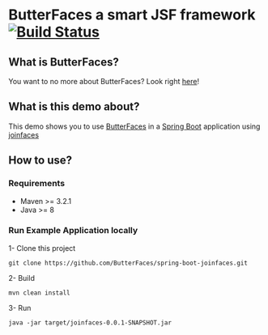 # ButterFaces a smart JSF framework [![Build Status](https://travis-ci.org/ButterFaces/spring-boot-joinfaces.svg?branch=master)](https://travis-ci.org/ButterFaces/spring-boot-joinfaces)

## What is ButterFaces?

You want to no more about ButterFaces? Look right [here](http://www.butterfaces.org/)!

## What is this demo about?

This demo shows you to use [ButterFaces](http://www.butterfaces.org/) in a [Spring Boot](http://projects.spring.io/spring-boot/) application using [joinfaces](https://github.com/joinfaces/joinfaces)

## How to use?

### Requirements

* Maven >= 3.2.1
* Java >= 8

### Run Example Application locally

1- Clone this project
```Shell
git clone https://github.com/ButterFaces/spring-boot-joinfaces.git
```

2- Build
```Shell
mvn clean install
```

3- Run
```Shell
java -jar target/joinfaces-0.0.1-SNAPSHOT.jar
```